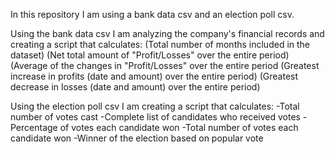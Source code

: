 In this repository I am using a bank data csv and an election poll csv.

Using the bank data csv I am analyzing the company's financial records and creating a script that calculates:
  (Total number of months included in the dataset)
  (Net total amount of "Profit/Losses" over the entire period)
  (Average of the changes in "Profit/Losses" over the entire period
  (Greatest increase in profits (date and amount) over the entire period)
  (Greatest decrease in losses (date and amount) over the entire period)
  
Using the election poll csv I am creating a script that calculates:
  -Total number of votes cast
  -Complete list of candidates who received votes
  -Percentage of votes each candidate won
  -Total number of votes each candidate won
  -Winner of the election based on popular vote
